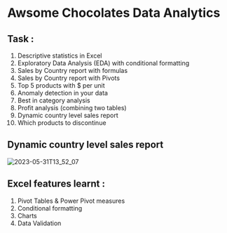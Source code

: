 # Awsome Chocolates Data Analytics

## Task : 

  1. Descriptive statistics in Excel
  2. Exploratory Data Analysis (EDA) with conditional formatting
  3. Sales by Country report with formulas
  4. Sales by Country report with Pivots
  5. Top 5 products with $ per unit
  6. Anomaly detection in your data
  7. Best in category analysis
  8. Profit analysis (combining two tables)
  9. Dynamic country level sales report
  10. Which products to discontinue


## Dynamic country level sales report

![2023-05-31T13_52_07](https://github.com/Siddarameshwaruh/Excel_Project-AwsCh_Data_Analytics/assets/127327782/974432d0-4f9f-4cb9-9657-4a41eae07075)


## Excel features learnt : 

  1. Pivot Tables & Power Pivot measures
  2. Conditional formatting
  3. Charts
  4. Data Validation
